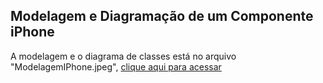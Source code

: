 ## Modelagem e Diagramação de um Componente iPhone
A modelagem e o diagrama de classes está no arquivo "ModelagemIPhone.jpeg", [clique aqui para acessar](https://github.com/francinjr/projetos-dio/blob/main/trilha-java-basico/DesafioModelagemDiagramacaoComponenteiPhone/ModelagemIPhone.jpeg)
